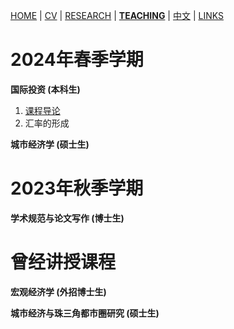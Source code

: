 [HOME](./index.md) | [CV](./assets/CV_FanghaoChen_231105.pdf) | [RESEARCH](./research.md) | [**TEACHING**](./teaching.md) | [中文](./chinesepage.md) | [LINKS](./links.md)

# 2024年春季学期

**国际投资 (本科生)** <br/>
1. [课程导论](./assets/第1讲_课程导论.pdf)
2. 汇率的形成

**城市经济学 (硕士生)** <br/>

# 2023年秋季学期

**学术规范与论文写作 (博士生)** <br/>

# 曾经讲授课程

**宏观经济学 (外招博士生)** <br/>

**城市经济与珠三角都市圈研究 (硕士生)** <br/>
